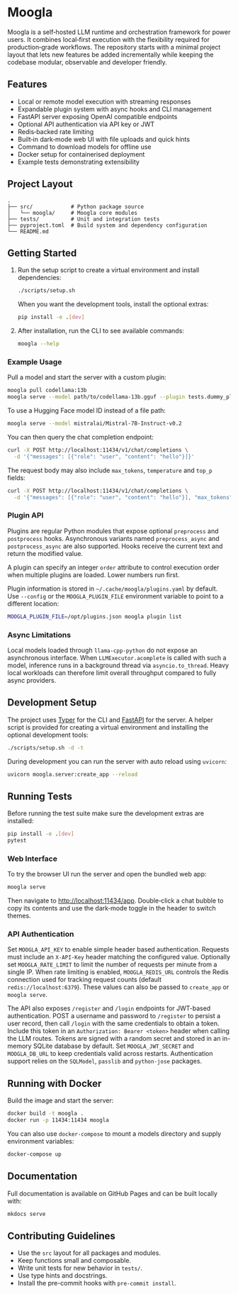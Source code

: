 # Moogla

Moogla is a self‑hosted LLM runtime and orchestration framework for power users.
It combines local‑first execution with the flexibility required for
production‑grade workflows.  The repository starts with a minimal project layout
that lets new features be added incrementally while keeping the codebase
modular, observable and developer friendly.

## Features

- Local or remote model execution with streaming responses
- Expandable plugin system with async hooks and CLI management
- FastAPI server exposing OpenAI compatible endpoints
- Optional API authentication via API key or JWT
- Redis‑backed rate limiting
- Built‑in dark‑mode web UI with file uploads and quick hints
- Command to download models for offline use
- Docker setup for containerised deployment
- Example tests demonstrating extensibility

## Project Layout

```
.
├── src/            # Python package source
│   └── moogla/     # Moogla core modules
├── tests/          # Unit and integration tests
├── pyproject.toml  # Build system and dependency configuration
└── README.md
```

## Getting Started

1. Run the setup script to create a virtual environment and install
   dependencies:

   ```bash
   ./scripts/setup.sh
   ```

   When you want the development tools, install the optional extras:

   ```bash
   pip install -e .[dev]
   ```

2. After installation, run the CLI to see available commands:

   ```bash
   moogla --help
   ```

### Example Usage

Pull a model and start the server with a custom plugin:

```bash
moogla pull codellama:13b
moogla serve --model path/to/codellama-13b.gguf --plugin tests.dummy_plugin
```

To use a Hugging Face model ID instead of a file path:

```bash
moogla serve --model mistralai/Mistral-7B-Instruct-v0.2
```

You can then query the chat completion endpoint:

```bash
curl -X POST http://localhost:11434/v1/chat/completions \
  -d '{"messages": [{"role": "user", "content": "hello"}]}'
```

The request body may also include ``max_tokens``, ``temperature`` and ``top_p``
fields:

```bash
curl -X POST http://localhost:11434/v1/chat/completions \
  -d '{"messages": [{"role": "user", "content": "hello"}], "max_tokens": 32, "temperature": 0.7}'
```

### Plugin API

Plugins are regular Python modules that expose optional `preprocess` and
`postprocess` hooks. Asynchronous variants named `preprocess_async` and
`postprocess_async` are also supported. Hooks receive the current text and
return the modified value.

A plugin can specify an integer `order` attribute to control execution order
when multiple plugins are loaded. Lower numbers run first.

Plugin information is stored in `~/.cache/moogla/plugins.yaml` by default.
Use `--config` or the `MOOGLA_PLUGIN_FILE` environment variable to point
to a different location:

```bash
MOOGLA_PLUGIN_FILE=/opt/plugins.json moogla plugin list
```

### Async Limitations

Local models loaded through `llama-cpp-python` do not expose an asynchronous
interface. When `LLMExecutor.acomplete` is called with such a model, inference
runs in a background thread via `asyncio.to_thread`. Heavy local workloads can
therefore limit overall throughput compared to fully async providers.

## Development Setup

The project uses [Typer](https://typer.tiangolo.com/) for the CLI and
[FastAPI](https://fastapi.tiangolo.com/) for the server. A helper script is
provided for creating a virtual environment and installing the optional
development tools:

```bash
./scripts/setup.sh -d -t
```

During development you can run the server with auto reload using `uvicorn`:

```bash
uvicorn moogla.server:create_app --reload
```

## Running Tests

Before running the test suite make sure the development extras are installed:

```bash
pip install -e .[dev]
pytest
```

### Web Interface

To try the browser UI run the server and open the bundled web app:

```bash
moogla serve
```

Then navigate to [http://localhost:11434/app](http://localhost:11434/app).
Double‑click a chat bubble to copy its contents and use the dark‑mode toggle in
the header to switch themes.

### API Authentication

Set `MOOGLA_API_KEY` to enable simple header based authentication. Requests must
include an `X-API-Key` header matching the configured value. Optionally set
`MOOGLA_RATE_LIMIT` to limit the number of requests per minute from a single IP.
When rate limiting is enabled, `MOOGLA_REDIS_URL` controls the Redis connection
used for tracking request counts (default `redis://localhost:6379`). These values
can also be passed to `create_app` or `moogla serve`.

The API also exposes `/register` and `/login` endpoints for JWT-based
authentication. POST a username and password to `/register` to persist a user
record, then call `/login` with the same credentials to obtain a token.
Include this token in an `Authorization: Bearer <token>` header when calling the
LLM routes. Tokens are signed with a random secret and stored in an in-memory
SQLite database by default. Set `MOOGLA_JWT_SECRET` and `MOOGLA_DB_URL` to keep
credentials valid across restarts. Authentication support relies on the
`SQLModel`, `passlib` and `python-jose` packages.

## Running with Docker

Build the image and start the server:

```bash
docker build -t moogla .
docker run -p 11434:11434 moogla
```

You can also use `docker-compose` to mount a models directory and supply
environment variables:

```bash
docker-compose up
```

## Documentation

Full documentation is available on GitHub Pages and can be built locally with:

```bash
mkdocs serve
```



## Contributing Guidelines

- Use the `src` layout for all packages and modules.
- Keep functions small and composable.
- Write unit tests for new behavior in `tests/`.
- Use type hints and docstrings.
- Install the pre-commit hooks with `pre-commit install`.

